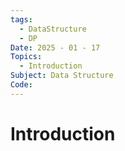 ```yaml
---
tags:
  - DataStructure
  - DP
Date: 2025 - 01 - 17
Topics:
  - Introduction
Subject: Data Structure
Code:
---
```

# Introduction
